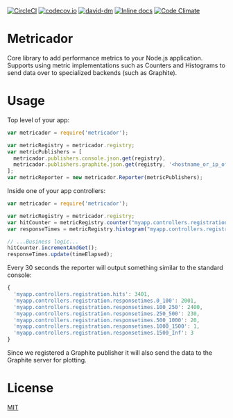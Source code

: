 [![CircleCI](https://img.shields.io/circleci/project/ovidiubute/metricador.svg)](https://img.shields.io/circleci/project/ovidiubute/metricador.svg)
[![codecov.io](https://codecov.io/github/ovidiubute/metricador/coverage.svg?branch=master)](https://codecov.io/github/ovidiubute/metricador?branch=master)
[![david-dm](https://david-dm.org/ovidiubute/metricador.svg)](https://david-dm.org/ovidiubute/metricador.svg)
[![Inline docs](http://inch-ci.org/github/ovidiubute/metricador.svg?branch=master)](http://inch-ci.org/github/ovidiubute/metricador)
[![Code Climate](https://codeclimate.com/github/ovidiubute/metricador/badges/gpa.svg)](https://codeclimate.com/github/ovidiubute/metricador)

# Metricador
Core library to add performance metrics to your Node.js application. Supports using metric implementations
such as Counters and Histograms to send data over to specialized backends (such as Graphite).

# Usage

Top level of your app:
```javascript
var metricador = require('metricador');

var metricRegistry = metricador.registry;
var metricPublishers = [
  metricador.publishers.console.json.get(registry),
  metricador.publishers.graphite.json.get(registry, '<hostname_or_ip_of_Graphite_server>')
];
var metricReporter = new metricador.Reporter(metricPublishers);
```

Inside one of your app controllers:
```javascript
var metricador = require('metricador');

var metricRegistry = metricador.registry;
var hitCounter = metricRegistry.counter("myapp.controllers.registration.hits");
var responseTimes = metricRegistry.histogram("myapp.controllers.registration.responsetimes");

// ...Business logic...
hitCounter.incrementAndGet();
responseTimes.update(timeElapsed);
```

Every 30 seconds the reporter will output something similar to the standard console:
```javascript
{
  'myapp.controllers.registration.hits': 3401,
  'myapp.controllers.registration.responsetimes.0_100': 2001,
  'myapp.controllers.registration.responsetimes.100_250': 2400,
  'myapp.controllers.registration.responsetimes.250_500': 230,
  'myapp.controllers.registration.responsetimes.500_1000': 20,
  'myapp.controllers.registration.responsetimes.1000_1500': 1,
  'myapp.controllers.registration.responsetimes.1500_Inf': 3
}
```
Since we registered a Graphite publisher it will also send the data to the Graphite server for plotting.

# License
[MIT](https://github.com/ovidiubute/metricador/blob/master/LICENSE)
